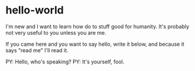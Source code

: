 # hello-world
I'm new and I want to learn how do to stuff good for humanity. It's probably not very useful to you unless you are me.

If you came here and you want to say hello, write it below, and because it says "read me" I'll read it.

PY: Hello, who's speaking?
PY: It's yourself, fool.
